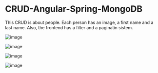 # CRUD-Angular-Spring-MongoDB
This CRUD is about people. Each person has an image, a first name and a last name. Also, the frontend has a filter and a paginatin sistem.


![image](https://github.com/brunopietra/CRUD-Angular-Spring-MongoDB/assets/80489061/0ee590fa-4765-44f7-b3e9-774cabed5fb9)



![image](https://github.com/brunopietra/CRUD-Angular-Spring-MongoDB/assets/80489061/355510af-7f83-43a9-a57e-0009e4eacaa0)



![image](https://github.com/brunopietra/CRUD-Angular-Spring-MongoDB/assets/80489061/31071d10-68a4-4007-afa2-6adfc92c5dd1)



![image](https://github.com/brunopietra/CRUD-Angular-Spring-MongoDB/assets/80489061/0eb1c41f-b535-424e-bf29-00ae7854a8ba)
